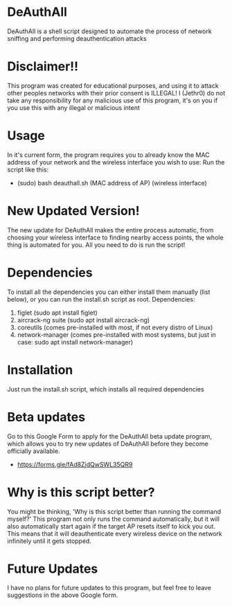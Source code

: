# DeAuthAll

DeAuthAll is a shell script designed to automate the process of network sniffing and performing deauthentication attacks

# Disclaimer!!
This program was created for educational purposes, and using it to attack other peoples networks with their prior consent is ILLEGAL! 
I (Jethr0) do not take any responsibility for any malicious use of this program, it's on you if you use this with any illegal or malicious intent

# Usage
In it's current form, the program requires you to already know the MAC address of your network and the wireless interface you wish to use:
Run the script like this:
* (sudo) bash deauthall.sh (MAC address of AP) (wireless interface)

# New Updated Version!
The new update for DeAuthAll makes the entire process automatic, from choosing your wireless interface to finding nearby access points, the whole thing is automated for you. All you need to do is run the script!

# Dependencies
To install all the dependencies you can either install them manually (list below), or you can run the install.sh script as root.
Dependencies:
1. figlet (sudo apt install figlet)
2. aircrack-ng suite (sudo apt install aircrack-ng)
3. coreutils (comes pre-installed with most, if not every distro of Linux)
4. network-manager (comes pre-installed with most systems, but just in case: sudo apt install network-manager)

# Installation
Just run the install.sh script, which installs all required dependencies

# Beta updates
Go to this Google Form to apply for the DeAuthAll beta update program, which allows you to try new updates of DeAuthAll before they become officially available.
* https://forms.gle/fAd8ZjdQwSWL35QR9


# Why is this script better?
You might be thinking, 'Why is this script better than running the command myself?'
This program not only runs the command automatically, but it will also automatically start again if the target AP resets itself to kick you out. This means that it will deauthenticate every wireless device on the network infinitely until it gets stopped.


# Future Updates
I have no plans for future updates to this program, but feel free to leave suggestions in the above Google form.
